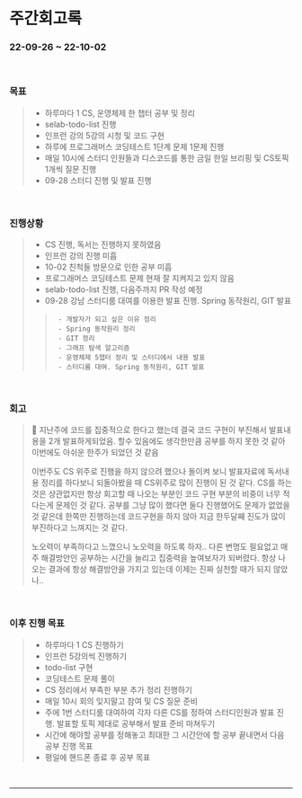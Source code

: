 # 주간회고록
### 22-09-26 ~ 22-10-02

<br>

### 목표
>- 하루마다 1 CS, 운영체제 한 챕터 공부 및 정리
>- selab-todo-list 진행
>- 인프런 강의 5강의 시청 및 코드 구현
>- 하루에 프로그래머스 코딩테스트 1단계 문제 1문제 진행
>- 매일 10시에 스터디 인원들과 디스코드를 통한 금일 한일 브리핑 및 CS토픽 1개씩 질문 진행
>- 09-28 스터디 진행 및 발표 진행

<br>

### 진행상황
>- CS 진행, 독서는 진행하지 못하였음
>- 인프런 강의 진행 미흡
>- 10-02 친척들 방문으로 인한 공부 미흡
>- 프로그래머스 코딩테스트 문제 현재 잘 지켜지고 있지 않음
>- selab-todo-list 진행, 다음주까지 PR 작성 예정
>- 09-28 강남 스터디룸 대여를 이용한 발표 진행. Spring 동작원리, GIT 발표
>>      - 개발자가 되고 싶은 이유 정리
>>      - Spring 동작원리 정리
>>      - GIT 정리
>>      - 그래프 탐색 알고리즘
>>      - 운영체제 5챕터 정리 및 스터디에서 내용 발표
>>      - 스터디룸 대여. Spring 동작원리, GIT 발표

<br>

### 회고
> 🛐 지난주에 코드를 집중적으로 한다고 했는데 결국 코드 구현이 부진해서 발표내용을 2개 발표하게되었음. 할수 있음에도 생각한만큼 공부를 하지 못한 것 같아 이번에도 아쉬운 한주가 되었던 것 같음
>
> 이번주도 CS 위주로 진행을 하지 않으려 했으나 돌이켜 보니 발표자료에 독서내용 정리를 하다보니 되돌아봤을 때 CS위주로 많이 진행이 된 것 같다. CS를 하는 것은 상관없지만 항상 회고할 때 나오는 부분인 코드 구현 부분의 비중이 너무 적다는게 문제인 것 같다. 공부를 그냥 많이 했다면 둘다 진행했어도 문제가 없었을 것 같은데 한쪽만 진행하는데 코드구현을 하지 않아 지금 한두달째 진도가 많이 부진하다고 느껴지는 것 같다. 
>
> 노오력이 부족하다고 느꼈으니 노오력을 하도록 하자.. 다른 변명도 필요없고 매주 해결방안인 공부하는 시간을 늘리고 집중력을 높여보자가 되버렸다. 항상 나오는 결과에 항상 해결방안을 가지고 있는데 이제는 진짜 실천할 때가 되지 않았나..

<br>

### 이후 진행 목표
>- 하루마다 1 CS 진행하기
>- 인프런 5강의씩 진행하기
>- todo-list 구현
>- 코딩테스트 문제 풀이
>- CS 정리에서 부족한 부분 추가 정리 진행하기
>- 매일 10시 회의 잊지말고 참여 및 CS 질문 준비
>- 주에 1번 스터디룸 대여하여 각자 다른 CS를 정하여 스터디인원과 발표 진행. 발표할 토픽 제대로 공부해서 발표 준비 마쳐두기
>- 시간에 해야할 공부를 정해놓고 최대한 그 시간안에 할 공부 끝내면서 다음 공부 진행 목표
>- 평일에 핸드폰 종료 후 공부 목표

<br/>

------------  